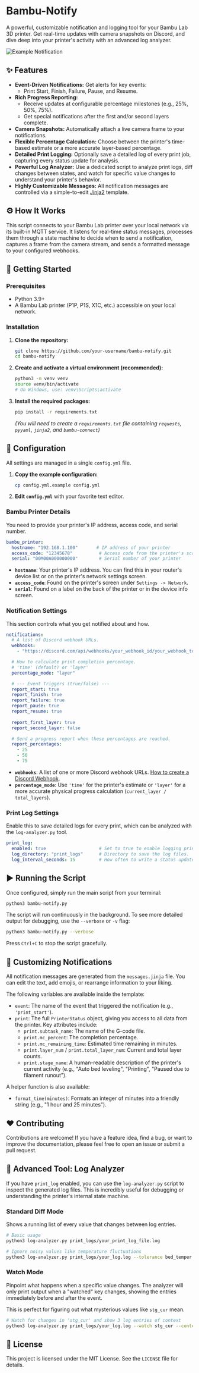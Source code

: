 # Bambu-Notify

A powerful, customizable notification and logging tool for your Bambu Lab 3D printer. Get real-time updates with camera snapshots on Discord, and dive deep into your printer's activity with an advanced log analyzer.


![Example Notification](https://github.com/kloptops/Bambu-Notify/blob/main/resources/screenshot.png)

## ✨ Features

- **Event-Driven Notifications:** Get alerts for key events:
  - Print Start, Finish, Failure, Pause, and Resume.
- **Rich Progress Reporting:**
  - Receive updates at configurable percentage milestones (e.g., 25%, 50%, 75%).
  - Get special notifications after the first and/or second layers complete.
- **Camera Snapshots:** Automatically attach a live camera frame to your notifications.
- **Flexible Percentage Calculation:** Choose between the printer's time-based estimate or a more accurate layer-based percentage.
- **Detailed Print Logging:** Optionally save a detailed log of every print job, capturing every status update for analysis.
- **Powerful Log Analyzer:** Use a dedicated script to analyze print logs, diff changes between states, and watch for specific value changes to understand your printer's behavior.
- **Highly Customizable Messages:** All notification messages are controlled via a simple-to-edit [Jinja2](https://jinja.palletsprojects.com/) template.

## ⚙️ How It Works

This script connects to your Bambu Lab printer over your local network via its built-in MQTT service. It listens for real-time status messages, processes them through a state machine to decide when to send a notification, captures a frame from the camera stream, and sends a formatted message to your configured webhooks.

## 🚀 Getting Started

### Prerequisites

- Python 3.9+
- A Bambu Lab printer (P1P, P1S, X1C, etc.) accessible on your local network.

### Installation

1.  **Clone the repository:**
    ```bash
    git clone https://github.com/your-username/bambu-notify.git
    cd bambu-notify
    ```

2.  **Create and activate a virtual environment (recommended):**
    ```bash
    python3 -m venv venv
    source venv/bin/activate
    # On Windows, use: venv\Scripts\activate
    ```

3.  **Install the required packages:**
    ```bash
    pip install -r requirements.txt
    ```

    *(You will need to create a `requirements.txt` file containing `requests`, `pyyaml`, `jinja2`, and `bambu-connect`)*

## 🔧 Configuration

All settings are managed in a single `config.yml` file.

1.  **Copy the example configuration:**
    ```bash
    cp config.yml.example config.yml
    ```

2.  **Edit `config.yml`** with your favorite text editor.

### Bambu Printer Details
You need to provide your printer's IP address, access code, and serial number.

```yaml
bambu_printer:
  hostname: "192.168.1.100"       # IP address of your printer
  access_code: "12345678"          # Access code from the printer's screen
  serial: "00M00A000000000"        # Serial number of your printer
```
-   **`hostname`**: Your printer's IP address. You can find this in your router's device list or on the printer's network settings screen.
-   **`access_code`**: Found on the printer's screen under `Settings -> Network`.
-   **`serial`**: Found on a label on the back of the printer or in the device info screen.

### Notification Settings
This section controls what you get notified about and how.

```yaml
notifications:
  # A list of Discord webhook URLs.
  webhooks:
    - "https://discord.com/api/webhooks/your_webhook_id/your_webhook_token"

  # How to calculate print completion percentage.
  # 'time' (default) or 'layer'
  percentage_mode: "layer"

  # --- Event Triggers (true/false) ---
  report_start: true
  report_finish: true
  report_failure: true
  report_pause: true
  report_resume: true
  
  report_first_layer: true
  report_second_layer: false

  # Send a progress report when these percentages are reached.
  report_percentages:
    - 25
    - 50
    - 75
```
-   **`webhooks`**: A list of one or more Discord webhook URLs. [How to create a Discord Webhook](https://support.discord.com/hc/en-us/articles/228383668-Intro-to-Webhooks).
-   **`percentage_mode`**: Use `'time'` for the printer's estimate or `'layer'` for a more accurate physical progress calculation (`current_layer / total_layers`).

### Print Log Settings
Enable this to save detailed logs for every print, which can be analyzed with the `log-analyzer.py` tool.

```yaml
print_log:
  enabled: true                    # Set to true to enable logging prints.
  log_directory: "print_logs"      # Directory to save the log files.
  log_interval_seconds: 15         # How often to write a status update to the log.
```

## ▶️ Running the Script

Once configured, simply run the main script from your terminal:

```bash
python3 bambu-notify.py
```

The script will run continuously in the background. To see more detailed output for debugging, use the `--verbose` or `-v` flag:

```bash
python3 bambu-notify.py --verbose
```

Press `Ctrl+C` to stop the script gracefully.

## 🎨 Customizing Notifications

All notification messages are generated from the `messages.jinja` file. You can edit the text, add emojis, or rearrange information to your liking.

The following variables are available inside the template:

-   `event`: The name of the event that triggered the notification (e.g., `'print_start'`).
-   `print`: The full `PrinterStatus` object, giving you access to all data from the printer. Key attributes include:
    -   `print.subtask_name`: The name of the G-code file.
    -   `print.mc_percent`: The completion percentage.
    -   `print.mc_remaining_time`: Estimated time remaining in minutes.
    -   `print.layer_num` / `print.total_layer_num`: Current and total layer counts.
    -   `print.stage_name`: A human-readable description of the printer's current activity (e.g., "Auto bed leveling", "Printing", "Paused due to filament runout").

A helper function is also available:
-   `format_time(minutes)`: Formats an integer of minutes into a friendly string (e.g., "1 hour and 25 minutes").

## ❤️ Contributing

Contributions are welcome! If you have a feature idea, find a bug, or want to improve the documentation, please feel free to open an issue or submit a pull request.

## 🔬 Advanced Tool: Log Analyzer

If you have `print_log` enabled, you can use the `log-analyzer.py` script to inspect the generated log files. This is incredibly useful for debugging or understanding the printer's internal state machine.

### Standard Diff Mode

Shows a running list of every value that changes between log entries.

```bash
# Basic usage
python3 log-analyzer.py print_logs/your_print_log_file.log

# Ignore noisy values like temperature fluctuations
python3 log-analyzer.py print_logs/your_log.log --tolerance bed_temper:1.0 --tolerance nozzle_temper:1.0
```

### Watch Mode

Pinpoint what happens when a specific value changes. The analyzer will only print output when a "watched" key changes, showing the entries immediately before and after the event.

This is perfect for figuring out what mysterious values like `stg_cur` mean.

```bash
# Watch for changes in 'stg_cur' and show 3 log entries of context
python3 log-analyzer.py print_logs/your_log.log --watch stg_cur --context 3
```

## 📜 License

This project is licensed under the MIT License. See the `LICENSE` file for details.